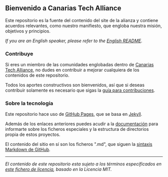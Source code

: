 ## Bienvenido a Canarias Tech Alliance 

Este repositorio es la fuente del contenido del site de la alianza y contiene acuerdos relevantes, como nuestro manifiesto, que engloba nuestra misión, objetivos y principios.

_If you are an English speaker, please refer to the [English README](en/README.md)._

### Contribuye

Si eres un miembro de las comunidades englobadas dentro de [Canarias Tech Alliance](https://canariastechalliance.github.io), no dudes en contribuir a mejorar cualquiera de los contenidos de este repositorio.

Todos los aportes constructivos son bienvenidos, así que si deseas contribuir solamente es necesario que sigas la [guía para contribuciones](CONTRIBUTING.md).

### Sobre la tecnología

Este repositorio hace uso de [GitHub Pages](https://pages.github.com/), que se basa en [Jekyll](https://jekyllrb.com/).

Además de los enlaces anteriores puedes acudir a la [documentación](https://help.github.com/categories/github-pages-basics/) para informarte sobre los ficheros especiales y la estructura de directorios propia de estos proyectos.

El contenido del sitio en sí son los ficheros ".md", que siguen la [sintaxis Markdown de GitHub](https://guides.github.com/features/mastering-markdown/).

---

_El contenido de este repositorio esta sujeto a los términos especificados en [este fichero de licencia](LICENSE), basado en la Licencia MIT._
